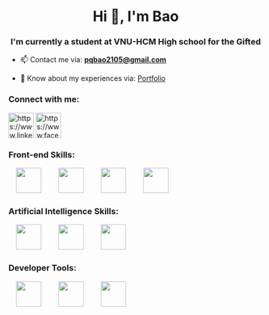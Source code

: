 <h1 align="center">Hi 👋, I'm Bao</h1>
<h3 align="center">I'm currently a student at VNU-HCM High school for the Gifted</h3>

- 📫 Contact me via: **pqbao2105@gmail.com**

- 📄 Know about my experiences via: [Portfolio](https://sites.google.com/d/1eZ4NqAhOB6bGmHK9Ym2Z6vKEr40JOpvx/p/1AjtqEVCaXcO9TXzgAGCLOYxj2xaUT3WN/edit)

<h3 align="left">Connect with me:</h3>
<p align="left">
<a href="https://linkedin.com/in/https://www.linkedin.com/in/phamquocbao/" target="blank"><img align="center" src="https://raw.githubusercontent.com/rahuldkjain/github-profile-readme-generator/master/src/images/icons/Social/linked-in-alt.svg" alt="https://www.linkedin.com/in/phamquocbao/" height="50" width="50" /></a>
<a href="https://fb.com/https://www.facebook.com/profile.php?id=100035521181531" target="blank"><img align="center" src="https://raw.githubusercontent.com/rahuldkjain/github-profile-readme-generator/master/src/images/icons/Social/facebook.svg" alt="https://www.facebook.com/profile.php?id=100035521181531" height="50" width="50" /></a>
</p>
<h3 align="left">Front-end Skills:</h3>
<p align="left">
  <a target="blank"><img src="https://cdn.jsdelivr.net/gh/devicons/devicon@latest/icons/html5/html5-original-wordmark.svg" width="50" height="50" hspace="15"/> </a>
  <a target="blank"><img src="https://cdn.jsdelivr.net/gh/devicons/devicon@latest/icons/css3/css3-original-wordmark.svg" width="50" height="50" hspace="15"/> </a>
  <a target="blank"><img src="https://cdn.jsdelivr.net/gh/devicons/devicon@latest/icons/javascript/javascript-original.svg" width="50" height="50" hspace="15"/> </a>
  <a target="blank"><img src="https://cdn.jsdelivr.net/gh/devicons/devicon@latest/icons/typescript/typescript-original.svg" width="50" height="50" hspace="15"/> </a>
</p>
<h3 align="left">Artificial Intelligence Skills:</h3>

<p align="left">
  <a target="blank"><img src="https://cdn.jsdelivr.net/gh/devicons/devicon@latest/icons/python/python-original.svg" width="50" height="50" hspace="15"/></a>
  <a target="blank"><img src="https://cdn.jsdelivr.net/gh/devicons/devicon@latest/icons/tensorflow/tensorflow-original.svg" width="50" height="50" hspace="15"/> </a>
  <a target="blank"><img src="https://cdn.jsdelivr.net/gh/devicons/devicon@latest/icons/streamlit/streamlit-original.svg" width="50" height="50" hspace="15"/> </a>
</p>

<h3 align="left"> Developer Tools:</h3>
<p align="left"> 
  <a target="blank"><img src="https://cdn.jsdelivr.net/gh/devicons/devicon@latest/icons/git/git-original.svg" width="50" height="50" hspace="15"/></a>
  <a target="blank"><img src="https://cdn.jsdelivr.net/gh/devicons/devicon@latest/icons/vscode/vscode-original.svg" width="50" height="50" hspace="15"/></a>
  <a target="blank"><img src="https://cdn.jsdelivr.net/gh/devicons/devicon@latest/icons/pycharm/pycharm-original.svg" width="50" height="50" hspace="15"/></a>
</p>
